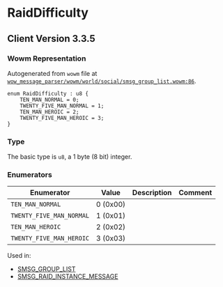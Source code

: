 # RaidDifficulty

## Client Version 3.3.5

### Wowm Representation

Autogenerated from `wowm` file at [`wow_message_parser/wowm/world/social/smsg_group_list.wowm:86`](https://github.com/gtker/wow_messages/tree/main/wow_message_parser/wowm/world/social/smsg_group_list.wowm#L86).

```rust,ignore
enum RaidDifficulty : u8 {
    TEN_MAN_NORMAL = 0;
    TWENTY_FIVE_MAN_NORMAL = 1;
    TEN_MAN_HEROIC = 2;
    TWENTY_FIVE_MAN_HEROIC = 3;
}
```
### Type
The basic type is `u8`, a 1 byte (8 bit) integer.
### Enumerators
| Enumerator | Value  | Description | Comment |
| --------- | -------- | ----------- | ------- |
| `TEN_MAN_NORMAL` | 0 (0x00) |  |  |
| `TWENTY_FIVE_MAN_NORMAL` | 1 (0x01) |  |  |
| `TEN_MAN_HEROIC` | 2 (0x02) |  |  |
| `TWENTY_FIVE_MAN_HEROIC` | 3 (0x03) |  |  |

Used in:
* [SMSG_GROUP_LIST](smsg_group_list.md)
* [SMSG_RAID_INSTANCE_MESSAGE](smsg_raid_instance_message.md)

